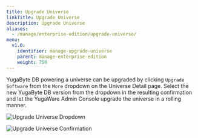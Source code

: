 ```yaml
---
title: Upgrade Universe
linkTitle: Upgrade Universe
description: Upgrade Universe
aliases:
  - /manage/enterprise-edition/upgrade-universe/
menu:
  v1.0:
    identifier: manage-upgrade-universe
    parent: manage-enterprise-edition
    weight: 750
---
```


YugaByte DB powering a universe can be upgraded by clicking `Upgrade Software` from the `More` dropdown on the Universe Detail page. Select the new YugaByte DB version from the dropdown in the resulting confirmation and let the YugaWare Admin Console upgrade the universe in a rolling manner. 

![Upgrade Universe Dropdown](/images/ee/upgrade-univ-1.png)

![Upgrade Universe Confirmation](/images/ee/upgrade-univ-2.png)
